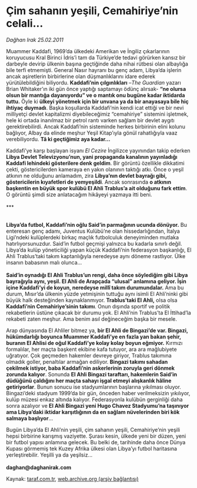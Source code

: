 # Çim sahanın yeşili, Cemahiriye’nin celali...

*Dağhan Irak 25.02.2011*

<div class="yazi"><p>Muammer Kaddafi, 1969’da ülkedeki Amerikan ve İngiliz çıkarlarının koruyucusu Kral Birinci İdris’i tam da Türkiye’de tedavi görürken kansız bir darbeyle devirip ülkenin başına geçtiğinde daha nihai rütbesi olan albaylığa bile terfi etmemişti. General Nasır hayranı bu genç adam, Libya’da işlerin ancak aşiretlerin birbirlerine olan düşmanlıklarını idare ederek yürütülebildiğini biliyordu. <b>Kaddafi’nin çılgınlıkları</b> –<i>The Guardian</i> yazarı Brian Whitaker’ın iki gün önce yaptığı saptamayı ödünç alırsak- <b>“ne olursa olsun bir mantığa dayanıyordu” ve o mantık onu bugüne kadar iktidarda tuttu.</b> Öyle ki <b>ülkeyi yönetmek için bir unvana ya da bir anayasaya bile hiç ihtiyaç duymadı</b>. Başka koşullarda Kaddafi’nin kendi icat ettiği ve bir nevi milliyetçi devlet kapitalizmi diyebileceğimiz “cemahiriye” sistemini işletmek, hele ki ortada inanılmaz bir petrol rantı varken sağlam bir devlet aygıtı gerektirebilirdi. Ancak Kaddafi’nin sisteminde herkes birbirinin elini kolunu bağlıyor, Albay da elinde meşhur Yeşil Kitap’ıyla gönül rahatlığıyla vaaz verebiliyordu. <b>Tâ ki geçtiğimiz aya kadar...</b></p>
<p>Kaddafi’ye karşı başlayan isyanı <i>El Cezire</i> İngilizce yayınından takip ederken <b>Libya Devlet Televizyonu’nun, yani propaganda kanalının yayınladığı Kaddafi lehindeki gösterilere denk geldim</b>. Bir görüntü özellikle dikkatimi çekti, göstericilerden kameraya en yakın olanının taktığı atkı. Önce o yeşil atkının ne olduğunu anlamadım, zira <b>Libya’nın devlet bayrağı gibi, göstericilerin kıyafetleri de yemyeşildi</b>. Ancak sonrasında <b>o atkının başkentin en büyük spor kulübü El Ahli Trablus’a ait olduğunu fark ettim</b>. O görüntü şimdi size anlatacağım hikâyeyi yazmaya itti beni.<br/><br/>*** </p>
<p><b><br/>Libya’da futbol, Kaddafi’nin oğlu Said’in parmağının ucunda dönüyor.</b> Bu enteresan genç adamı, Juventus Kulübü’ne olan hissedarlığından, İtalya Ligi’ndeki kulüplerdeki birkaç maçlık futbolculuk deneyiminden mutlaka hatırlıyorsunuzdur. Said’in futbol geçmişi yalnızca bu kadarla sınırlı değil. Libya’da kulüp yöneticiliği yapan küçük Kaddafi’nin federasyon başkanlığı, El Ahli Trablus’taki takım kaptanlığıyla neredeyse aynı döneme rastlıyor. Ülke insanın babasının malı olunca...<br/><br/><b>Said’in oynadığı El Ahli Trablus’un rengi, daha önce söylediğim gibi Libya bayrağıyla aynı, yeşil. El Ahli de Arapçada “ulusal” anlamına geliyor. İşin içine Kaddafi’yi de koyun, neredeyse millî takım durumundalar.</b> Ama bu durum, Mısır’da ülkenin yüzde yetmişinin tuttuğu aynı isimli El Ahli’ninki gibi büyük halk desteğinden kaynaklanmıyor. <b>Trablus’taki El Ahli,</b> olsa olsa <b>Kaddafi’nin Cemahiriye’sinin takımı</b>. Onun dışında sportif ve politik rekabetlerin üstüne çıkacak bir durumu yok. El Ahli’nin Trablus’ta El İttihad’la rekabeti zaten meşhur. Ama benim asıl değineceğim başka bir mesele. </p>
<p>Arap dünyasında El Ahliler bitmez ya, <b>bir El Ahli de Bingazi’de var. Bingazi, hükümdarlığı boyunca Muammer Kaddafi’ye en fazla yan bakan şehir, buranın El Ahlisi de oğul Kaddafi’ye kolay kolay boyun eğmiyor.</b> Kırmızı formalılar, her maçta başkent ekibine kafa tutuyor, ara ara mağlubiyete uğratıyor. Çok geçmeden hakemler devreye giriyor, Trablus takımına olmadık goller, penaltılar armağan ediliyor. <b>Bingazi takımı sahadan çekilmek istiyor, baba Kaddafi’nin askerlerinin zoruyla geri dönmek zorunda kalıyor</b>. Sonunda <b>El Ahli Bingazi taraftarı, hakemlerin Said’in düdüğünü çaldığını her maçta sahayı işgal etmeyi alışkanlık hâline getiriyorlar</b>. Bunun sonucu ise stadyumlarının başlarına yıkılması oluyor. Bingazi’deki stadyum 1999’da bir gün, önceden haber verilmeksizin yıkılıyor, kulüp müzesi enkaz altında kalıyor. Federasyonla kulübün gerginliği daha sonra azalıyor ve <b>El Ahli Bingazi yeni Hugo Chavez Stadyumu’na taşınıyor ama Libya’daki iktidar karşıtlığının da en sağlam nüvelerinden biri kök salmaya başlıyor</b>…</p>
<p>Bugün Libya’da El Ahli’nin yeşili, çim sahanın yeşili, Cemahiriye’nin yeşili hepsi birbirine karışmış vaziyette. Şurası kesin, ülkede yeni bir düzen, yeni bir futbol yapısı anlamına gelecek. Bu belki de, tarihinde daha önce Dünya Kupası görmemiş tek Kuzey Afrika ülkesi olan Libya’yı futbol haritasına yerleştirebilir. Yeşilli ya da yeşilsiz...<br/><br/><b>daghan@daghanirak.com</b><i></i></p>
</div>

Kaynak: [taraf.com.tr](http://www.taraf.com.tr/daghan-irak/makale-cim-sahanin-yesili-cemahiriye-nin-celali.htm), [web.archive.org (arşiv bağlantısı)](http://web.archive.org/web/20131107122909/http://www.taraf.com.tr/daghan-irak/makale-cim-sahanin-yesili-cemahiriye-nin-celali.htm)

